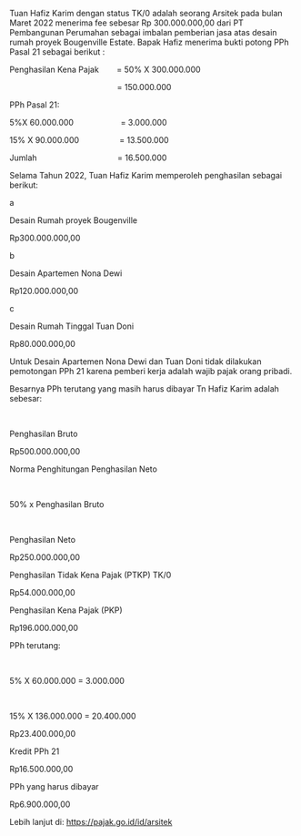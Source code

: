 Tuan Hafiz Karim dengan status TK/0 adalah seorang Arsitek pada bulan Maret 2022 menerima fee sebesar Rp 300.000.000,00 dari PT Pembangunan Perumahan sebagai imbalan pemberian jasa atas desain rumah proyek Bougenville Es­tate. Bapak Hafiz menerima bukti potong PPh Pasal 21 sebagai berikut :

Penghasilan Kena Pajak        = 50% X 300.000.000

                                                = 150.000.000

PPh Pasal 21:

5%X 60.000.000                     = 3.000.000

15% X 90.000.000                  = 13.500.000

Jumlah                                    = 16.500.000

Selama Tahun 2022, Tuan Hafiz Karim memperoleh penghasilan sebagai berikut:

a

Desain Rumah proyek Bougenville

Rp300.000.000,00

b

Desain Apartemen Nona Dewi

Rp120.000.000,00

c

Desain Rumah Tinggal Tuan Doni

Rp80.000.000,00

Untuk Desain Apartemen Nona Dewi dan Tuan Doni tidak dilakukan pemotongan PPh 21 karena pemberi kerja adalah wajib pajak orang pribadi.

Besarnya PPh terutang yang masih harus dibayar Tn Hafiz Karim adalah sebesar:

 

Penghasilan Bruto

Rp500.000.000,00

Norma Penghitungan Penghasilan Neto

 

50% x Penghasilan Bruto

 

Penghasilan Neto

Rp250.000.000,00

Penghasilan Tidak Kena Pajak (PTKP) TK/0

Rp54.000.000,00

Penghasilan Kena Pajak (PKP)

Rp196.000.000,00

PPh terutang:

   

5% X 60.000.000 = 3.000.000

 

15% X 136.000.000 = 20.400.000

Rp23.400.000,00

Kredit PPh 21

Rp16.500.000,00

PPh yang harus dibayar

Rp6.900.000,00



Lebih lanjut di: https://pajak.go.id/id/arsitek
